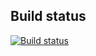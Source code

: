 ## Build status
[![Build status](https://ci.appveyor.com/api/projects/status/srpqccs4ku7js1lh/branch/master?svg=true)](https://ci.appveyor.com/project/SonarSource/sonar-msbuild-runner/branch/master)
